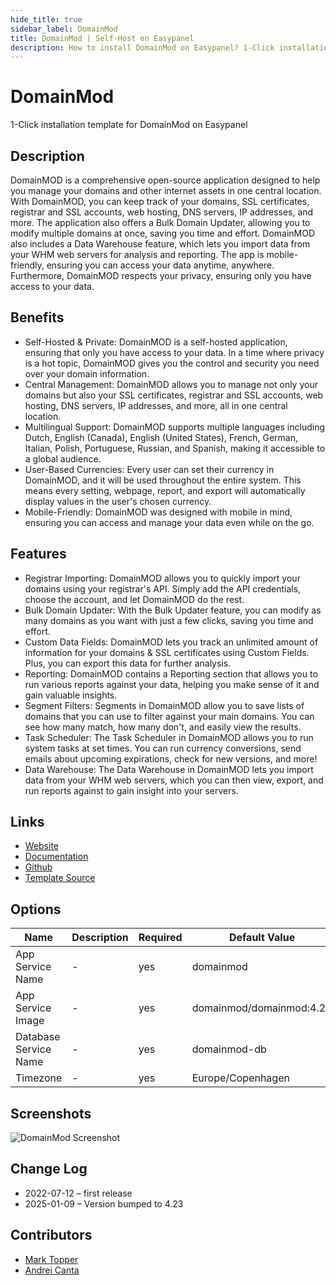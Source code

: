 ```yaml
---
hide_title: true
sidebar_label: DomainMod
title: DomainMod | Self-Host on Easypanel
description: How to install DomainMod on Easypanel? 1-Click installation template for DomainMod on Easypanel
---
```


<!-- generated -->

# DomainMod

1-Click installation template for DomainMod on Easypanel

## Description

DomainMOD is a comprehensive open-source application designed to help you manage your domains and other internet assets in one central location. With DomainMOD, you can keep track of your domains, SSL certificates, registrar and SSL accounts, web hosting, DNS servers, IP addresses, and more. The application also offers a Bulk Domain Updater, allowing you to modify multiple domains at once, saving you time and effort. DomainMOD also includes a Data Warehouse feature, which lets you import data from your WHM web servers for analysis and reporting. The app is mobile-friendly, ensuring you can access your data anytime, anywhere. Furthermore, DomainMOD respects your privacy, ensuring only you have access to your data.

## Benefits

- Self-Hosted & Private: DomainMOD is a self-hosted application, ensuring that only you have access to your data. In a time where privacy is a hot topic, DomainMOD gives you the control and security you need over your domain information.
- Central Management: DomainMOD allows you to manage not only your domains but also your SSL certificates, registrar and SSL accounts, web hosting, DNS servers, IP addresses, and more, all in one central location.
- Multilingual Support: DomainMOD supports multiple languages including Dutch, English (Canada), English (United States), French, German, Italian, Polish, Portuguese, Russian, and Spanish, making it accessible to a global audience.
- User-Based Currencies: Every user can set their currency in DomainMOD, and it will be used throughout the entire system. This means every setting, webpage, report, and export will automatically display values in the user's chosen currency.
- Mobile-Friendly: DomainMOD was designed with mobile in mind, ensuring you can access and manage your data even while on the go.

## Features

- Registrar Importing: DomainMOD allows you to quickly import your domains using your registrar's API. Simply add the API credentials, choose the account, and let DomainMOD do the rest.
- Bulk Domain Updater: With the Bulk Updater feature, you can modify as many domains as you want with just a few clicks, saving you time and effort.
- Custom Data Fields: DomainMOD lets you track an unlimited amount of information for your domains & SSL certificates using Custom Fields. Plus, you can export this data for further analysis.
- Reporting: DomainMOD contains a Reporting section that allows you to run various reports against your data, helping you make sense of it and gain valuable insights.
- Segment Filters: Segments in DomainMOD allow you to save lists of domains that you can use to filter against your main domains. You can see how many match, how many don't, and easily view the results.
- Task Scheduler: The Task Scheduler in DomainMOD allows you to run system tasks at set times. You can run currency conversions, send emails about upcoming expirations, check for new versions, and more!
- Data Warehouse: The Data Warehouse in DomainMOD lets you import data from your WHM web servers, which you can then view, export, and run reports against to gain insight into your servers.

## Links

- [Website](https://domainmod.org/)
- [Documentation](https://domainmod.org/docs/)
- [Github](https://github.com/domainmod/domainmod/)
- [Template Source](https://github.com/easypanel-io/templates/tree/main/templates/domainmod)

## Options

Name | Description | Required | Default Value
-|-|-|-
App Service Name | - | yes | domainmod
App Service Image | - | yes | domainmod/domainmod:4.23
Database Service Name | - | yes | domainmod-db
Timezone | - | yes | Europe/Copenhagen

## Screenshots

![DomainMod Screenshot](./assets/screenshot.png)

## Change Log

- 2022-07-12 – first release
- 2025-01-09 – Version bumped to 4.23

## Contributors

- [Mark Topper](https://github.com/marktopper)
- [Andrei Canta](https://github.com/deiucanta)

